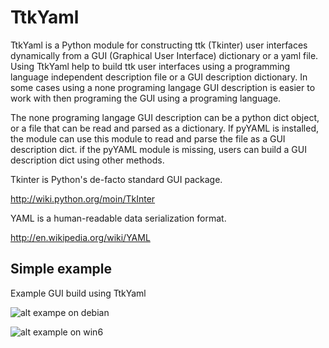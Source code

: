 TtkYaml
=======

TtkYaml is a Python module for constructing ttk (Tkinter) user interfaces 
dynamically from a GUI (Graphical User Interface) dictionary or a yaml file. Using TtkYaml help to build
ttk user interfaces using a programming language independent description file or a GUI 
description dictionary. In some cases using a none programing langage GUI description 
is easier to work with then programing the GUI using a programing language. 

The none programing langage GUI description can be a python dict object, or a file that
can be read and parsed as a dictionary. If pyYAML is installed, the module can use this
module to read and parse the file as a GUI description dict. if the pyYAML module is missing,
users can build a GUI description dict using other methods.

Tkinter is Python's de-facto standard GUI package.

http://wiki.python.org/moin/TkInter

YAML is a human-readable data serialization format.

http://en.wikipedia.org/wiki/YAML


Simple example
--------------
Example GUI build using TtkYaml

![alt exampe on debian](https://raw.github.com/yaacov/ttkyaml/master/examples/simple/deb.png)

![alt example on win6](https://raw.github.com/yaacov/ttkyaml/master/examples/simple/win8.png)
 


